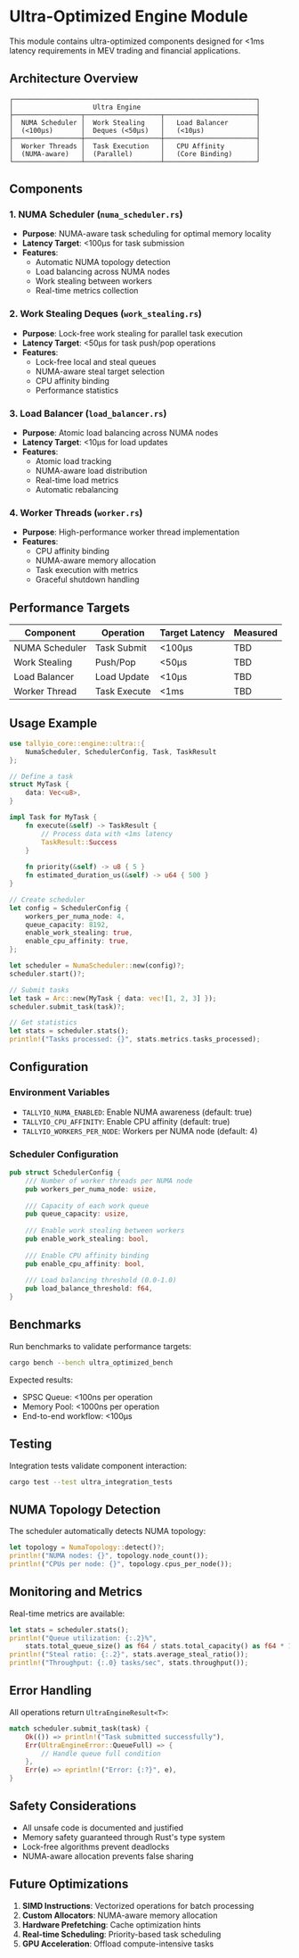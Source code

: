 # Ultra-Optimized Engine Module

This module contains ultra-optimized components designed for <1ms latency requirements in MEV trading and financial applications.

## Architecture Overview

```
┌─────────────────────────────────────────────────────────────┐
│                    Ultra Engine                             │
├─────────────────┬───────────────────┬───────────────────────┤
│  NUMA Scheduler │  Work Stealing    │   Load Balancer       │
│  (<100μs)       │  Deques (<50μs)   │   (<10μs)             │
├─────────────────┼───────────────────┼───────────────────────┤
│  Worker Threads │  Task Execution   │   CPU Affinity        │
│  (NUMA-aware)   │  (Parallel)       │   (Core Binding)      │
└─────────────────┴───────────────────┴───────────────────────┘
```

## Components

### 1. NUMA Scheduler (`numa_scheduler.rs`)
- **Purpose**: NUMA-aware task scheduling for optimal memory locality
- **Latency Target**: <100μs for task submission
- **Features**:
  - Automatic NUMA topology detection
  - Load balancing across NUMA nodes
  - Work stealing between workers
  - Real-time metrics collection

### 2. Work Stealing Deques (`work_stealing.rs`)
- **Purpose**: Lock-free work stealing for parallel task execution
- **Latency Target**: <50μs for task push/pop operations
- **Features**:
  - Lock-free local and steal queues
  - NUMA-aware steal target selection
  - CPU affinity binding
  - Performance statistics

### 3. Load Balancer (`load_balancer.rs`)
- **Purpose**: Atomic load balancing across NUMA nodes
- **Latency Target**: <10μs for load updates
- **Features**:
  - Atomic load tracking
  - NUMA-aware load distribution
  - Real-time load metrics
  - Automatic rebalancing

### 4. Worker Threads (`worker.rs`)
- **Purpose**: High-performance worker thread implementation
- **Features**:
  - CPU affinity binding
  - NUMA-aware memory allocation
  - Task execution with metrics
  - Graceful shutdown handling

## Performance Targets

| Component | Operation | Target Latency | Measured |
|-----------|-----------|----------------|----------|
| NUMA Scheduler | Task Submit | <100μs | TBD |
| Work Stealing | Push/Pop | <50μs | TBD |
| Load Balancer | Load Update | <10μs | TBD |
| Worker Thread | Task Execute | <1ms | TBD |

## Usage Example

```rust
use tallyio_core::engine::ultra::{
    NumaScheduler, SchedulerConfig, Task, TaskResult
};

// Define a task
struct MyTask {
    data: Vec<u8>,
}

impl Task for MyTask {
    fn execute(&self) -> TaskResult {
        // Process data with <1ms latency
        TaskResult::Success
    }
    
    fn priority(&self) -> u8 { 5 }
    fn estimated_duration_us(&self) -> u64 { 500 }
}

// Create scheduler
let config = SchedulerConfig {
    workers_per_numa_node: 4,
    queue_capacity: 8192,
    enable_work_stealing: true,
    enable_cpu_affinity: true,
};

let scheduler = NumaScheduler::new(config)?;
scheduler.start()?;

// Submit tasks
let task = Arc::new(MyTask { data: vec![1, 2, 3] });
scheduler.submit_task(task)?;

// Get statistics
let stats = scheduler.stats();
println!("Tasks processed: {}", stats.metrics.tasks_processed);
```

## Configuration

### Environment Variables
- `TALLYIO_NUMA_ENABLED`: Enable NUMA awareness (default: true)
- `TALLYIO_CPU_AFFINITY`: Enable CPU affinity (default: true)
- `TALLYIO_WORKERS_PER_NODE`: Workers per NUMA node (default: 4)

### Scheduler Configuration
```rust
pub struct SchedulerConfig {
    /// Number of worker threads per NUMA node
    pub workers_per_numa_node: usize,
    
    /// Capacity of each work queue
    pub queue_capacity: usize,
    
    /// Enable work stealing between workers
    pub enable_work_stealing: bool,
    
    /// Enable CPU affinity binding
    pub enable_cpu_affinity: bool,
    
    /// Load balancing threshold (0.0-1.0)
    pub load_balance_threshold: f64,
}
```

## Benchmarks

Run benchmarks to validate performance targets:

```bash
cargo bench --bench ultra_optimized_bench
```

Expected results:
- SPSC Queue: <100ns per operation
- Memory Pool: <1000ns per operation
- End-to-end workflow: <100μs

## Testing

Integration tests validate component interaction:

```bash
cargo test --test ultra_integration_tests
```

## NUMA Topology Detection

The scheduler automatically detects NUMA topology:

```rust
let topology = NumaTopology::detect()?;
println!("NUMA nodes: {}", topology.node_count());
println!("CPUs per node: {}", topology.cpus_per_node());
```

## Monitoring and Metrics

Real-time metrics are available:

```rust
let stats = scheduler.stats();
println!("Queue utilization: {:.2}%", 
    stats.total_queue_size() as f64 / stats.total_capacity() as f64 * 100.0);
println!("Steal ratio: {:.2}", stats.average_steal_ratio());
println!("Throughput: {:.0} tasks/sec", stats.throughput());
```

## Error Handling

All operations return `UltraEngineResult<T>`:

```rust
match scheduler.submit_task(task) {
    Ok(()) => println!("Task submitted successfully"),
    Err(UltraEngineError::QueueFull) => {
        // Handle queue full condition
    },
    Err(e) => eprintln!("Error: {:?}", e),
}
```

## Safety Considerations

- All unsafe code is documented and justified
- Memory safety guaranteed through Rust's type system
- Lock-free algorithms prevent deadlocks
- NUMA-aware allocation prevents false sharing

## Future Optimizations

1. **SIMD Instructions**: Vectorized operations for batch processing
2. **Custom Allocators**: NUMA-aware memory allocation
3. **Hardware Prefetching**: Cache optimization hints
4. **Real-time Scheduling**: Priority-based task scheduling
5. **GPU Acceleration**: Offload compute-intensive tasks
